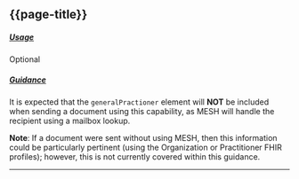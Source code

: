 ## {{page-title}}

<h5><ins>Usage</ins></h5>

<span class="mro-circle optional" title="Optional"></span> Optional


<h5><ins>Guidance</ins></h5>

It is expected that the `generalPractioner` element will **NOT** be included when sending a document using this capability, as MESH will handle the recipient using a mailbox lookup.

<div class="nhsd-a-box nhsd-a-box--bg-light-yellow nhsd-!t-margin-bottom-6 nhsd-t-body">
    <b>Note</b>: If a document were sent without using MESH, then this information could be particularly pertinent (using the Organization or Practitioner FHIR profiles); however, this is not currently covered within this guidance.
</div>

---